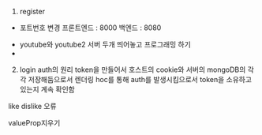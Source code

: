 1. register

* 포트번호 변경
프론트엔드 : 8000
백엔드 : 8080

- youtube와 youtube2 서버 두개 띄어놓고 프로그래밍 하기
- 
2. login 
   auth의 원리
   token을 만들어서 호스트의 cookie와 서버의 mongoDB의 각각 저장해둠으로서
   렌더링 hoc를 통해 auth를 발생시킴으로서 token을 소유하고 있는지 계속 확인함


like dislike 오류


valueProp지우기
